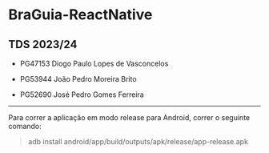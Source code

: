 # BraGuia-ReactNative

## TDS 2023/24

- PG47153 Diogo Paulo Lopes de Vasconcelos 

- PG53944 João Pedro Moreira Brito 

- PG52690 José Pedro Gomes Ferreira

---

Para correr a aplicação em modo release para Android, correr o seguinte comando:

> adb install android/app/build/outputs/apk/release/app-release.apk